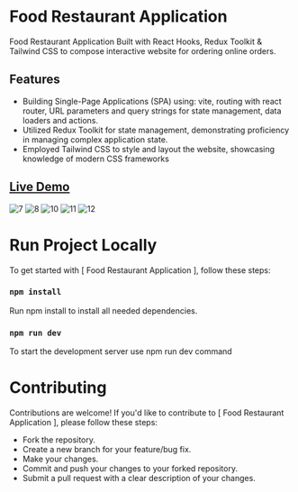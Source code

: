 # Food Restaurant Application
 Food Restaurant Application Built with React Hooks, Redux Toolkit & Tailwind CSS to compose interactive website for ordering online orders.

## Features
- Building Single-Page Applications (SPA) using: vite, routing with react router, URL 
parameters and query strings for state management, data loaders and actions.
- Utilized Redux Toolkit for state management, demonstrating proficiency in managing 
complex application state.
- Employed Tailwind CSS to style and layout the website, showcasing knowledge of modern 
CSS frameworks
  
 ## [Live Demo](https://pizzas-website.netlify.app/)

 
![7](https://github.com/sara8ahmad/Next-Js-e-commerce-Project/assets/111248837/8b0bc890-2883-4507-8997-1e0761356855)
![8](https://github.com/sara8ahmad/Next-Js-e-commerce-Project/assets/111248837/030583e3-de46-4b0b-a591-f5d78d6ef6bb)
![10](https://github.com/sara8ahmad/Next-Js-e-commerce-Project/assets/111248837/4d74240f-e3bb-403e-a1ad-1a740cb6973f)
![11](https://github.com/sara8ahmad/Next-Js-e-commerce-Project/assets/111248837/628678c6-5760-4510-9a94-771c8b4bb404)
![12](https://github.com/sara8ahmad/Next-Js-e-commerce-Project/assets/111248837/747e0f6d-3d6f-461a-9498-ba3a9ad8e8e6)

# Run Project Locally 
To get started with [ Food Restaurant Application ], follow these steps:

### `npm install`

Run npm install to install all needed dependencies.

### `npm run dev`

To start the development server use npm run dev command

# Contributing
Contributions are welcome! If you'd like to contribute to [ Food Restaurant Application ], please follow these steps:

- Fork the repository.
- Create a new branch for your feature/bug fix.
- Make your changes.
- Commit and push your changes to your forked repository.
- Submit a pull request with a clear description of your changes.

